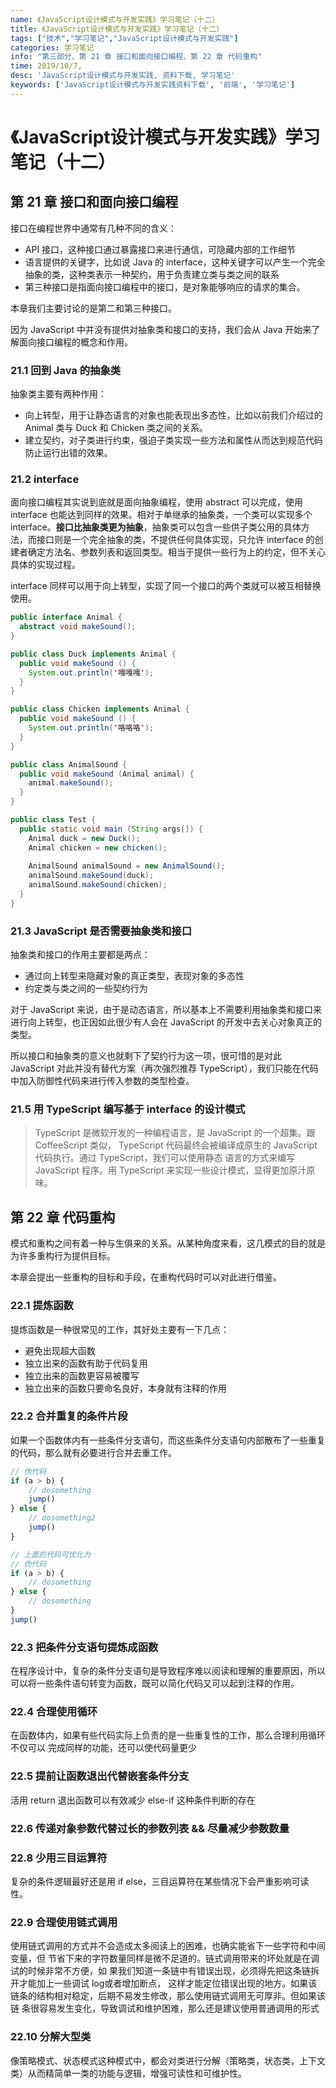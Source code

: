 ```yaml
---
name: 《JavaScript设计模式与开发实践》学习笔记（十二）
title: 《JavaScript设计模式与开发实践》学习笔记（十二）
tags: ["技术","学习笔记","JavaScript设计模式与开发实践"]
categories: 学习笔记
info: "第三部分、第 21 章 接口和面向接口编程、第 22 章 代码重构"
time: 2019/10/7,
desc: 'JavaScript设计模式与开发实践, 资料下载, 学习笔记'
keywords: ['JavaScript设计模式与开发实践资料下载', '前端', '学习笔记']
---
```


# 《JavaScript设计模式与开发实践》学习笔记（十二）

## 第 21 章 接口和面向接口编程

接口在编程世界中通常有几种不同的含义：

- API 接口，这种接口通过暴露接口来进行通信，可隐藏内部的工作细节
- 语言提供的关键字，比如说 Java 的 interface，这种关键字可以产生一个完全抽象的类，这种类表示一种契约，用于负责建立类与类之间的联系
- 第三种接口是指面向接口编程中的接口，是对象能够响应的请求的集合。

本章我们主要讨论的是第二和第三种接口。

因为 JavaScript 中并没有提供对抽象类和接口的支持，我们会从 Java 开始来了解面向接口编程的概念和作用。

### 21.1 回到 Java 的抽象类

抽象类主要有两种作用：

- 向上转型，用于让静态语言的对象也能表现出多态性，比如以前我们介绍过的 Animal 类与 Duck 和 Chicken 类之间的关系。
- 建立契约，对子类进行约束，强迫子类实现一些方法和属性从而达到规范代码防止运行出错的效果。

### 21.2 interface

面向接口编程其实说到底就是面向抽象编程，使用 abstract 可以完成，使用 interface 也能达到同样的效果。相对于单继承的抽象类，一个类可以实现多个 interface。**接口比抽象类更为抽象**，抽象类可以包含一些供子类公用的具体方法，而接口则是一个完全抽象的类，不提供任何具体实现，只允许 interface 的创建者确定方法名、参数列表和返回类型。相当于提供一些行为上的约定，但不关心具体的实现过程。

interface 同样可以用于向上转型，实现了同一个接口的两个类就可以被互相替换使用。

```java
public interface Animal {
  abstract void makeSound();
}

public class Duck implements Animal {
  public void makeSound () {
    System.out.println('嘎嘎嘎');
  }
}

public class Chicken implements Animal {
  public void makeSound () {
    System.out.println('咯咯咯');
  }
}

public class AnimalSound {
  public void makeSound (Animal animal) {
    animal.makeSound();
  }
}

public class Test {
  public static void main (String args[]) {
    Animal duck = new Duck();
    Animal chicken = new chicken();
    
    AnimalSound animalSound = new AnimalSound();
    animalSound.makeSound(duck);
    animalSound.makeSound(chicken);
  }
}
```

### 21.3 JavaScript 是否需要抽象类和接口

抽象类和接口的作用主要都是两点：

- 通过向上转型来隐藏对象的真正类型，表现对象的多态性
- 约定类与类之间的一些契约行为

对于 JavaScript 来说，由于是动态语言，所以基本上不需要利用抽象类和接口来进行向上转型，也正因如此很少有人会在 JavaScript 的开发中去关心对象真正的类型。

所以接口和抽象类的意义也就剩下了契约行为这一项，很可惜的是对此 JavaScript 对此并没有替代方案（再次强烈推荐 TypeScript），我们只能在代码中加入防御性代码来进行传入参数的类型检查。

### 21.5 用 TypeScript 编写基于 interface 的设计模式

> TypeScript 是微软开发的一种编程语言，是 JavaScript 的一个超集。跟 CoffeeScript 类似， TypeScript 代码最终会被编译成原生的 JavaScript 代码执行。通过 TypeScript，我们可以使用静态 语言的方式来编写 JavaScript 程序。用 TypeScript 来实现一些设计模式，显得更加原汁原味。

## 第 22 章 代码重构

模式和重构之间有着一种与生俱来的关系。从某种角度来看，这几模式的目的就是为许多重构行为提供目标。

本章会提出一些重构的目标和手段，在重构代码时可以对此进行借鉴。

### 22.1 提炼函数

提炼函数是一种很常见的工作，其好处主要有一下几点：

- 避免出现超大函数
- 独立出来的函数有助于代码复用
- 独立出来的函数更容易被覆写
- 独立出来的函数只要命名良好，本身就有注释的作用

### 22.2 合并重复的条件片段

如果一个函数体内有一些条件分支语句，而这些条件分支语句内部散布了一些重复的代码，那么就有必要进行合并去重工作。

```javascript
// 伪代码
if (a > b) {
    // dosomething
    jump()
} else {
    // dosomething2
    jump()
}

// 上面的代码可优化为
// 伪代码
if (a > b) {
    // dosomething
} else {
    // dosomething
}
jump()
```

### 22.3 把条件分支语句提炼成函数

在程序设计中，复杂的条件分支语句是导致程序难以阅读和理解的重要原因，所以可以将一些条件语句转变为函数，既可以简化代码又可以起到注释的作用。

### 22.4 合理使用循环

在函数体内，如果有些代码实际上负责的是一些重复性的工作，那么合理利用循环不仅可以 完成同样的功能，还可以使代码量更少

### 22.5 提前让函数退出代替嵌套条件分支

活用 return 退出函数可以有效减少 else-if 这种条件判断的存在

### 22.6 传递对象参数代替过长的参数列表 && 尽量减少参数数量

### 22.8 少用三目运算符

复杂的条件逻辑最好还是用 if else，三目运算符在某些情况下会严重影响可读性。

### 22.9 合理使用链式调用

使用链式调用的方式并不会造成太多阅读上的困难，也确实能省下一些字符和中间变量，但 节省下来的字符数量同样是微不足道的。链式调用带来的坏处就是在调试的时候非常不方便，如 果我们知道一条链中有错误出现，必须得先把这条链拆开才能加上一些调试 log或者增加断点， 这样才能定位错误出现的地方。如果该链条的结构相对稳定，后期不易发生修改，那么使用链式调用无可厚非。但如果该链 条很容易发生变化，导致调试和维护困难，那么还是建议使用普通调用的形式

### 22.10 分解大型类

像策略模式、状态模式这种模式中，都会对类进行分解（策略类，状态类，上下文类）从而精简单一类的功能与逻辑，增强可读性和可维护性。





